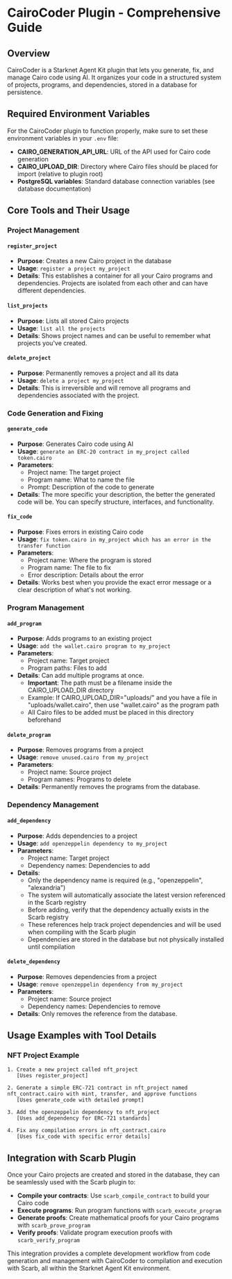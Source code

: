# CairoCoder Plugin - Comprehensive Guide

## Overview
CairoCoder is a Starknet Agent Kit plugin that lets you generate, fix, and manage Cairo code using AI. It organizes your code in a structured system of projects, programs, and dependencies, stored in a database for persistence.

## Required Environment Variables

For the CairoCoder plugin to function properly, make sure to set these environment variables in your `.env` file:

- **CAIRO_GENERATION_API_URL**: URL of the API used for Cairo code generation
- **CAIRO_UPLOAD_DIR**: Directory where Cairo files should be placed for import (relative to plugin root)
- **PostgreSQL variables**: Standard database connection variables (see database documentation)


## Core Tools and Their Usage

### Project Management

#### `register_project`
- **Purpose**: Creates a new Cairo project in the database
- **Usage**: ```register a project my_project```
- **Details**: This establishes a container for all your Cairo programs and dependencies. Projects are isolated from each other and can have different dependencies.

#### `list_projects`
- **Purpose**: Lists all stored Cairo projects
- **Usage**: ```list all the projects```
- **Details**: Shows project names and can be useful to remember what projects you've created.

#### `delete_project`
- **Purpose**: Permanently removes a project and all its data
- **Usage**: ```delete a project my_project```
- **Details**: This is irreversible and will remove all programs and dependencies associated with the project.

### Code Generation and Fixing

#### `generate_code`
- **Purpose**: Generates Cairo code using AI
- **Usage**: ```generate an ERC-20 contract in my_project called token.cairo```
- **Parameters**:
  - Project name: The target project
  - Program name: What to name the file
  - Prompt: Description of the code to generate
- **Details**: The more specific your description, the better the generated code will be. You can specify structure, interfaces, and functionality.

#### `fix_code`
- **Purpose**: Fixes errors in existing Cairo code
- **Usage**: ```fix token.cairo in my_project which has an error in the transfer function```
- **Parameters**:
  - Project name: Where the program is stored
  - Program name: The file to fix
  - Error description: Details about the error
- **Details**: Works best when you provide the exact error message or a clear description of what's not working.

### Program Management

#### `add_program`
- **Purpose**: Adds programs to an existing project
- **Usage**: ```add the wallet.cairo program to my_project```
- **Parameters**:
  - Project name: Target project
  - Program paths: Files to add
- **Details**: Can add multiple programs at once. 
  - **Important**: The path must be a filename inside the CAIRO_UPLOAD_DIR directory
  - Example: If CAIRO_UPLOAD_DIR="uploads/" and you have a file in "uploads/wallet.cairo", then use "wallet.cairo" as the program path
  - All Cairo files to be added must be placed in this directory beforehand

#### `delete_program`
- **Purpose**: Removes programs from a project
- **Usage**: ```remove unused.cairo from my_project```
- **Parameters**:
  - Project name: Source project
  - Program names: Programs to delete
- **Details**: Permanently removes the programs from the database.

### Dependency Management

#### `add_dependency`
- **Purpose**: Adds dependencies to a project
- **Usage**: ```add openzeppelin dependency to my_project```
- **Parameters**:
  - Project name: Target project
  - Dependency names: Dependencies to add
- **Details**: 
  - Only the dependency name is required (e.g., "openzeppelin", "alexandria")
  - The system will automatically associate the latest version referenced in the Scarb registry
  - Before adding, verify that the dependency actually exists in the Scarb registry
  - These references help track project dependencies and will be used when compiling with the Scarb plugin
  - Dependencies are stored in the database but not physically installed until compilation

#### `delete_dependency`
- **Purpose**: Removes dependencies from a project
- **Usage**: ```remove openzeppelin dependency from my_project```
- **Parameters**:
  - Project name: Source project
  - Dependency names: Dependencies to remove
- **Details**: Only removes the reference from the database.

## Usage Examples with Tool Details

### NFT Project Example
```
1. Create a new project called nft_project
   [Uses register_project]

2. Generate a simple ERC-721 contract in nft_project named nft_contract.cairo with mint, transfer, and approve functions
   [Uses generate_code with detailed prompt]

3. Add the openzeppelin dependency to nft_project
   [Uses add_dependency for ERC-721 standards]

4. Fix any compilation errors in nft_contract.cairo
   [Uses fix_code with specific error details]
```

## Integration with Scarb Plugin

Once your Cairo projects are created and stored in the database, they can be seamlessly used with the Scarb plugin to:

- **Compile your contracts**: Use `scarb_compile_contract` to build your Cairo code
- **Execute programs**: Run program functions with `scarb_execute_program` 
- **Generate proofs**: Create mathematical proofs for your Cairo programs with `scarb_prove_program`
- **Verify proofs**: Validate program execution proofs with `scarb_verify_program`

This integration provides a complete development workflow from code generation and management with CairoCoder to compilation and execution with Scarb, all within the Starknet Agent Kit environment.
